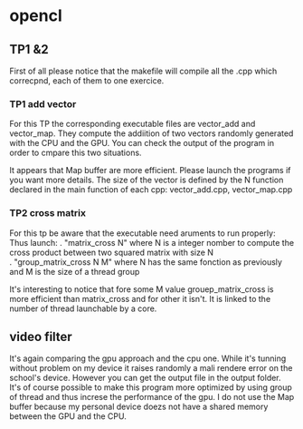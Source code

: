 # opencl
## TP1 &2
First of all please notice that the makefile will compile all the .cpp which correcpnd, each of them to one exercice.
### TP1 add vector
For this TP the corresponding executable files are vector_add and vector_map.
They compute the addiition of two vectors randomly generated with the CPU and the GPU.
You can check the output of the program in order to cmpare this two situations.

It appears that Map buffer are more efficient. Please launch the programs if you want more details.
The size of the vector is defined by the N function declared in the main function of each cpp: vector_add.cpp, vector_map.cpp

### TP2 cross matrix
For this tp be aware that the executable need aruments to run properly:
Thus launch: 
. "matrix_cross N" where N is a integer nomber to compute the cross product between two squared matrix with size N  
. "group_matrix_cross N M" where N has the same fonction as previously and M is the size of a thread group

It's interesting to notice that fore some M value grouep_matrix_cross is more efficient than matrix_cross and for other it isn't.
It is linked to the number of thread launchable by a core.

## video filter
It's again comparing the gpu approach and the cpu one.
While it's tunning without problem on my device it raises randomly a mali rendere error on the school's device.
However you can get the output file in the output folder.
It's of course possible to make this program more optimized by using group of thread and thus increse the performance of the gpu.
I do not use the Map buffer because my personal device doezs not have a shared memory between the GPU and the CPU.




